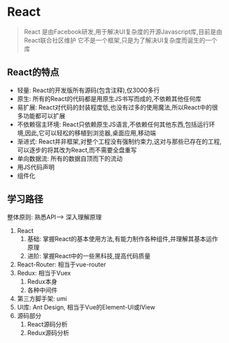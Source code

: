 # React
> React 是由Facebook研发,用于解决UI复杂度的开源Javascript库,目前是由React联合社区维护
> 它不是一个框架,只是为了解决UI复杂度而诞生的一个库

## React的特点

- 轻量: React的开发版所有源码(包含注释),仅3000多行
- 原生: 所有的React的代码都是用原生JS书写而成的,不依赖其他任何库
- 易扩展: React对代码的封装程度低,也没有过多的使用魔法,所以React中的很多功能都可以扩展
- 不依赖宿主环境: React只依赖原生JS语言,不依赖任何其他东西,包括运行环境,因此,它可以轻松的移植到浏览器,桌面应用,移动端
- 渐进式: React并非框架,对整个工程没有强制约束力,这对与那些已存在的工程,可以逐步的将其改为React,而不需要全盘重写
- 单向数据流: 所有的数据自顶而下的流动
- 用JS代码声明
- 组件化

## 学习路径
整体原则: 熟悉API--> 深入理解原理

1. React
   1. 基础: 掌握React的基本使用方法,有能力制作各种组件,并理解其基本运作原理
   2. 进阶: 掌握React中的一些黑科技,提高代码质量
2. React-Router: 相当于vue-router
3. Redux: 相当于Vuex
   1. Redux本身
   2. 各种中间件
4. 第三方脚手架: umi
5. UI库: Ant Design, 相当于Vue的Element-UI或IView
6. 源码部分
   1. React源码分析
   2. Redux源码分析

